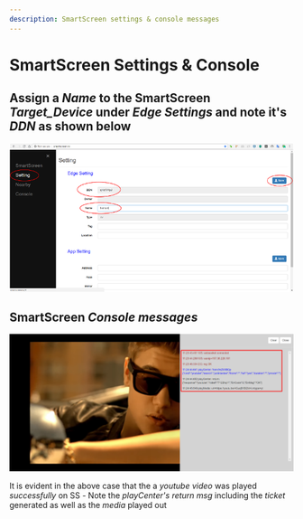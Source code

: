 ```yaml
---
description: SmartScreen settings & console messages
---
```


# SmartScreen Settings & Console

## Assign a _Name_ to the SmartScreen _Target\_Device_ under _Edge Settings_ and note it's _DDN_ as shown below

![](.gitbook/assets/nr_ss_settings%20%281%29.png)

## SmartScreen _Console messages_

![](.gitbook/assets/nr_ss_console.png)

It is evident in the above case that the a _youtube video_ was played _successfully_ on SS _-_ Note the _playCenter's return msg_ including the _ticket_ generated as well as the _media_ played out 



